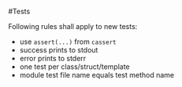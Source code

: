 #Tests

Following rules shall apply to new tests:
- use `assert(...)` from `cassert`
- success prints to stdout
- error prints to stderr
- one test per class/struct/template
- module test file name equals test method name
